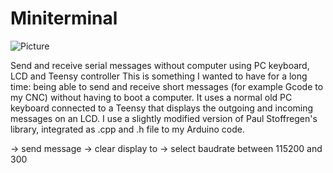 # Miniterminal
![Picture](/miniterminal.jpg)

Send and receive serial messages without computer using PC keyboard, LCD and Teensy controller
This is something I wanted to have for a long time: being able to send and receive short messages (for example Gcode to my CNC) without having to boot a computer.
It uses a normal old PC keyboard connected to a Teensy that displays the outgoing and incoming messages on an LCD.
I use a slightly modified version of Paul Stoffregen's library, integrated as .cpp and .h file to my Arduino code.


<Enter> -> send message
<ESC>   -> clear display
<F1> to <F10> -> select baudrate between 115200 and 300

